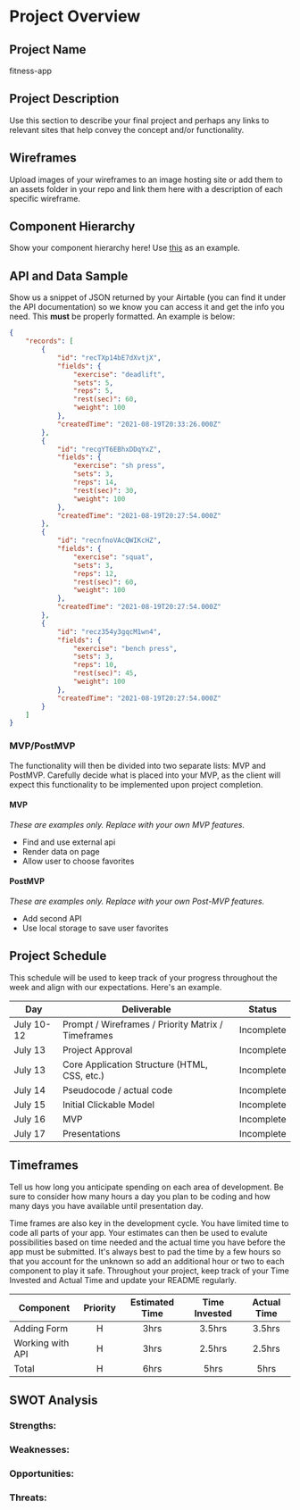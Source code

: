 # Project Overview

## Project Name

fitness-app

## Project Description

Use this section to describe your final project and perhaps any links to relevant sites that help convey the concept and/or functionality.

## Wireframes

Upload images of your wireframes to an image hosting site or add them to an assets folder in your repo and link them here with a description of each specific wireframe.

## Component Hierarchy
Show your component hierarchy here! Use [this](https://cms-assets.tutsplus.com/uploads/users/1795/posts/30352/image/GettingStartedWithReduxTutorial-React-Component-Structure.png) as an example.

## API and Data Sample

Show us a snippet of JSON returned by your Airtable (you can find it under the API documentation) so we know you can access it and get the info you need. This __must__ be properly formatted. An example is below:

```json
{
    "records": [
        {
            "id": "recTXp14bE7dXvtjX",
            "fields": {
                "exercise": "deadlift",
                "sets": 5,
                "reps": 5,
                "rest(sec)": 60,
                "weight": 100
            },
            "createdTime": "2021-08-19T20:33:26.000Z"
        },
        {
            "id": "recgYT6EBhxDDqYxZ",
            "fields": {
                "exercise": "sh press",
                "sets": 3,
                "reps": 14,
                "rest(sec)": 30,
                "weight": 100
            },
            "createdTime": "2021-08-19T20:27:54.000Z"
        },
        {
            "id": "recnfnoVAcQWIKcHZ",
            "fields": {
                "exercise": "squat",
                "sets": 3,
                "reps": 12,
                "rest(sec)": 60,
                "weight": 100
            },
            "createdTime": "2021-08-19T20:27:54.000Z"
        },
        {
            "id": "recz354y3gqcM1wn4",
            "fields": {
                "exercise": "bench press",
                "sets": 3,
                "reps": 10,
                "rest(sec)": 45,
                "weight": 100
            },
            "createdTime": "2021-08-19T20:27:54.000Z"
        }
    ]
}
```

### MVP/PostMVP

The functionality will then be divided into two separate lists: MVP and PostMVP.  Carefully decide what is placed into your MVP, as the client will expect this functionality to be implemented upon project completion.  

#### MVP 
*These are examples only. Replace with your own MVP features.*

- Find and use external api 
- Render data on page 
- Allow user to choose favorites 

#### PostMVP  
*These are examples only. Replace with your own Post-MVP features.*

- Add second API
- Use local storage to save user favorites

## Project Schedule

This schedule will be used to keep track of your progress throughout the week and align with our expectations. Here's an example.

|  Day | Deliverable | Status
|---|---| ---|
|July 10-12| Prompt / Wireframes / Priority Matrix / Timeframes | Incomplete
|July 13| Project Approval | Incomplete
|July 13| Core Application Structure (HTML, CSS, etc.) | Incomplete
|July 14| Pseudocode / actual code | Incomplete
|July 15| Initial Clickable Model  | Incomplete
|July 16| MVP | Incomplete
|July 17| Presentations | Incomplete

## Timeframes

Tell us how long you anticipate spending on each area of development. Be sure to consider how many hours a day you plan to be coding and how many days you have available until presentation day.

Time frames are also key in the development cycle.  You have limited time to code all parts of your app.  Your estimates can then be used to evalute possibilities based on time needed and the actual time you have before the app must be submitted. It's always best to pad the time by a few hours so that you account for the unknown so add an additional hour or two to each component to play it safe. Throughout your project, keep track of your Time Invested and Actual Time and update your README regularly.

| Component | Priority | Estimated Time | Time Invested | Actual Time |
| --- | :---: |  :---: | :---: | :---: |
| Adding Form | H | 3hrs| 3.5hrs | 3.5hrs |
| Working with API | H | 3hrs| 2.5hrs | 2.5hrs |
| Total | H | 6hrs| 5hrs | 5hrs |

## SWOT Analysis

### Strengths:

### Weaknesses:

### Opportunities:

### Threats:

